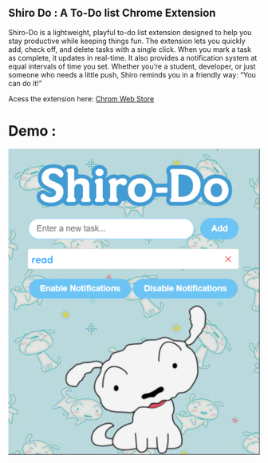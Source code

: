 ## Shiro Do : A To-Do list Chrome Extension

Shiro-Do is a lightweight, playful to-do list extension designed to help you stay productive while keeping things fun. The extension lets you quickly add, check off, and delete tasks with a single click. When you mark a task as complete, it updates in real-time. It also provides a notification system at equal intervals of time you set. Whether you’re a student, developer, or just someone who needs a little push, Shiro reminds you in a friendly way: “You can do it!”

Acess the extension here: [Chrom Web Store](https://chrome.google.com/webstore/detail/phmnmcnohcahdkckofcgbleoknjdlkcc) 

# Demo :
<p align="center">
  <img src="assets/shiro.png" alt="Demo" />
</p>


